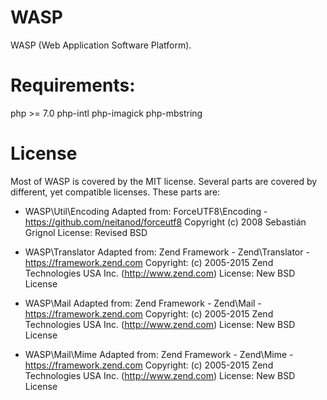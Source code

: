 # WASP
WASP (Web Application Software Platform).

# Requirements:

php >= 7.0
php-intl
php-imagick
php-mbstring

# License

Most of WASP is covered by the MIT license. Several parts are covered by different, yet compatible licenses.
These parts are:

* WASP\Util\Encoding
Adapted from: ForceUTF8\Encoding - https://github.com/neitanod/forceutf8
Copyright (c) 2008 Sebastián Grignol
License: Revised BSD

* WASP\Translator
Adapted from: Zend Framework - Zend\Translator - https://framework.zend.com
Copyright: (c) 2005-2015 Zend Technologies USA Inc. (http://www.zend.com)
License: New BSD License

* WASP\Mail
Adapted from: Zend Framework - Zend\Mail - https://framework.zend.com
Copyright: (c) 2005-2015 Zend Technologies USA Inc. (http://www.zend.com)
License: New BSD License

* WASP\Mail\Mime
Adapted from: Zend Framework - Zend\Mime - https://framework.zend.com
Copyright: (c) 2005-2015 Zend Technologies USA Inc. (http://www.zend.com)
License: New BSD License
